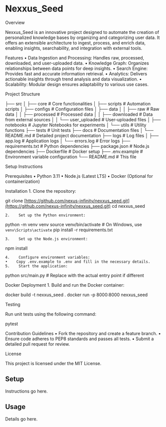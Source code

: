 # Nexxus_Seed

Overview

Nexxus_Seed is an innovative project designed to automate the creation of personalized knowledge bases by organizing and categorizing user data. It offers an extensible architecture to ingest, process, and enrich data, enabling insights, searchability, and integration with external tools.

Features
    •    Data Ingestion and Processing: Handles raw, processed, downloaded, and user-uploaded data.
    •    Knowledge Graph: Organizes relationships between data points for deep insights.
    •    Search Engine: Provides fast and accurate information retrieval.
    •    Analytics: Delivers actionable insights through trend analysis and data visualization.
    •    Scalability: Modular design ensures adaptability to various use cases.

Project Structure

├── src
│   ├── core            # Core functionalities
│   ├── scripts         # Automation scripts
│   ├── configs         # Configuration files
│   ├── data
│   │   ├── raw         # Raw data
│   │   ├── processed   # Processed data
│   │   ├── downloaded  # Data from external sources
│   │   └── user_uploaded # User-uploaded files
│   ├── notebooks       # Jupyter Notebooks for experiments
│   └── utils           # Utility functions
├── tests               # Unit tests
├── docs                # Documentation files
│   └── README.md       # Detailed project documentation
├── logs                # Log files
│   ├── app.log         # Application logs
│   └── errors.log      # Error logs
├── requirements.txt    # Python dependencies
├── package.json        # Node.js dependencies
├── Dockerfile          # Docker setup
├── .env.example        # Environment variable configuration
└── README.md           # This file

Setup Instructions

Prerequisites
    •    Python 3.11
    •    Node.js (Latest LTS)
    •    Docker (Optional for containerization)

Installation
    1.    Clone the repository:

git clone [https://github.com/nexus-infinity/nexxus_seed.git](https://github.com/nexus-infinity/nexxus_seed.git)
cd nexxus_seed

    2.    Set up the Python environment:

python -m venv venv
source venv/bin/activate  # On Windows, use `venv\Scripts\activate`
pip install -r requirements.txt

    3.    Set up the Node.js environment:

npm install

    4.    Configure environment variables:
    •    Copy .env.example to .env and fill in the necessary details.
    5.    Start the application:

python src/main.py  # Replace with the actual entry point if different

Docker Deployment
    1.    Build and run the Docker container:

docker build -t nexxus_seed .
docker run -p 8000:8000 nexxus_seed

Testing

Run unit tests using the following command:

pytest

Contribution Guidelines
    •    Fork the repository and create a feature branch.
    •    Ensure code adheres to PEP8 standards and passes all tests.
    •    Submit a detailed pull request for review.

License

This project is licensed under the MIT License.

## Setup

Instructions go here.

## Usage

Details go here.
